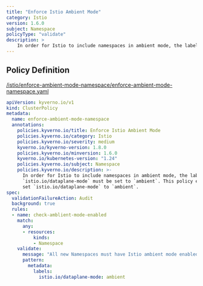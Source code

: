 ```yaml
---
title: "Enforce Istio Ambient Mode"
category: Istio
version: 1.6.0
subject: Namespace
policyType: "validate"
description: >
    In order for Istio to include namespaces in ambient mode, the label `istio.io/dataplane-mode` must be set to `ambient`. This policy ensures that all new Namespaces set `istio.io/dataplane-mode` to `ambient`.
---
```


## Policy Definition
<a href="https://github.com/kyverno/policies/raw/main//istio/enforce-ambient-mode-namespace/enforce-ambient-mode-namespace.yaml" target="-blank">/istio/enforce-ambient-mode-namespace/enforce-ambient-mode-namespace.yaml</a>

```yaml
apiVersion: kyverno.io/v1
kind: ClusterPolicy
metadata:
  name: enforce-ambient-mode-namespace
  annotations:
    policies.kyverno.io/title: Enforce Istio Ambient Mode
    policies.kyverno.io/category: Istio
    policies.kyverno.io/severity: medium
    kyverno.io/kyverno-version: 1.8.0
    policies.kyverno.io/minversion: 1.6.0
    kyverno.io/kubernetes-version: "1.24"
    policies.kyverno.io/subject: Namespace
    policies.kyverno.io/description: >-
      In order for Istio to include namespaces in ambient mode, the label
      `istio.io/dataplane-mode` must be set to `ambient`. This policy ensures that all new Namespaces
      set `istio.io/dataplane-mode` to `ambient`.
spec:
  validationFailureAction: Audit
  background: true
  rules:
  - name: check-amblient-mode-enabled
    match:
      any:
      - resources:
          kinds:
          - Namespace
    validate:
      message: "All new Namespaces must have Istio ambient mode enabled."
      pattern:
        metadata:
          labels:
            istio.io/dataplane-mode: ambient

```
